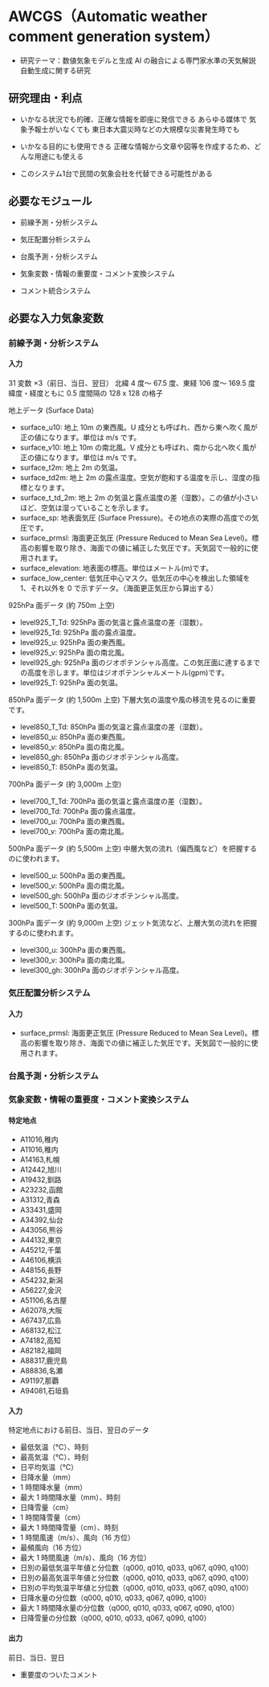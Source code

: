 # AWCGS（Automatic weather comment generation system）

- 研究テーマ：数値気象モデルと生成 AI の融合による専門家水準の天気解説自動生成に関する研究

## 研究理由・利点

- いかなる状況でも的確、正確な情報を即座に発信できる
  あらゆる媒体で
  気象予報士がいなくても
  東日本大震災時などの大規模な災害発生時でも

- いかなる目的にも使用できる
  正確な情報から文章や図等を作成するため、どんな用途にも使える

- このシステム1台で民間の気象会社を代替できる可能性がある

## 必要なモジュール

- 前線予測・分析システム

- 気圧配置分析システム

- 台風予測・分析システム

- 気象変数・情報の重要度・コメント変換システム

- コメント統合システム

## 必要な入力気象変数

### 前線予測・分析システム

#### 入力

31 変数 ×3（前日、当日、翌日）
北緯 4 度～ 67.5 度、東経 106 度～ 169.5 度
緯度・経度ともに 0.5 度間隔の 128 x 128 の格子

地上データ (Surface Data)

- surface_u10: 地上 10m の東西風。U 成分とも呼ばれ、西から東へ吹く風が正の値になります。単位は m/s です。
- surface_v10: 地上 10m の南北風。V 成分とも呼ばれ、南から北へ吹く風が正の値になります。単位は m/s です。
- surface_t2m: 地上 2m の気温。
- surface_td2m: 地上 2m の露点温度。空気が飽和する温度を示し、湿度の指標となります。
- surface_t_td_2m: 地上 2m の気温と露点温度の差（湿数）。この値が小さいほど、空気は湿っていることを示します。
- surface_sp: 地表面気圧 (Surface Pressure)。その地点の実際の高度での気圧です。
- surface_prmsl: 海面更正気圧 (Pressure Reduced to Mean Sea Level)。標高の影響を取り除き、海面での値に補正した気圧です。天気図で一般的に使用されます。
- surface_elevation: 地表面の標高。単位はメートル(m)です。
- surface_low_center: 低気圧中心マスク。低気圧の中心を検出した領域を 1、それ以外を 0 で示すデータ。（海面更正気圧から算出する）

925hPa 面データ (約 750m 上空)

- level925_T_Td: 925hPa 面の気温と露点温度の差（湿数）。
- level925_Td: 925hPa 面の露点温度。
- level925_u: 925hPa 面の東西風。
- level925_v: 925hPa 面の南北風。
- level925_gh: 925hPa 面のジオポテンシャル高度。この気圧面に達するまでの高度を示します。単位はジオポテンシャルメートル(gpm)です。
- level925_T: 925hPa 面の気温。

850hPa 面データ (約 1,500m 上空)
下層大気の温度や風の移流を見るのに重要です。

- level850_T_Td: 850hPa 面の気温と露点温度の差（湿数）。
- level850_u: 850hPa 面の東西風。
- level850_v: 850hPa 面の南北風。
- level850_gh: 850hPa 面のジオポテンシャル高度。
- level850_T: 850hPa 面の気温。

700hPa 面データ (約 3,000m 上空)

- level700_T_Td: 700hPa 面の気温と露点温度の差（湿数）。
- level700_Td: 700hPa 面の露点温度。
- level700_u: 700hPa 面の東西風。
- level700_v: 700hPa 面の南北風。

500hPa 面データ (約 5,500m 上空)
中層大気の流れ（偏西風など）を把握するのに使われます。

- level500_u: 500hPa 面の東西風。
- level500_v: 500hPa 面の南北風。
- level500_gh: 500hPa 面のジオポテンシャル高度。
- level500_T: 500hPa 面の気温。

300hPa 面データ (約 9,000m 上空)
ジェット気流など、上層大気の流れを把握するのに使われます。

- level300_u: 300hPa 面の東西風。
- level300_v: 300hPa 面の南北風。
- level300_gh: 300hPa 面のジオポテンシャル高度。

### 気圧配置分析システム

#### 入力

- surface_prmsl: 海面更正気圧 (Pressure Reduced to Mean Sea Level)。標高の影響を取り除き、海面での値に補正した気圧です。天気図で一般的に使用されます。

### 台風予測・分析システム

### 気象変数・情報の重要度・コメント変換システム

#### 特定地点

- A11016,稚内
- A11016,稚内
- A14163,札幌
- A12442,旭川
- A19432,釧路
- A23232,函館
- A31312,青森
- A33431,盛岡
- A34392,仙台
- A43056,熊谷
- A44132,東京
- A45212,千葉
- A46106,横浜
- A48156,長野
- A54232,新潟
- A56227,金沢
- A51106,名古屋
- A62078,大阪
- A67437,広島
- A68132,松江
- A74182,高知
- A82182,福岡
- A88317,鹿児島
- A88836,名瀬
- A91197,那覇
- A94081,石垣島

#### 入力

特定地点における前日、当日、翌日のデータ

- 最低気温（℃）、時刻
- 最高気温（℃）、時刻
- 日平均気温（℃）
- 日降水量（mm）
- 1 時間降水量（mm）
- 最大 1 時間降水量（mm）、時刻
- 日降雪量（cm）
- 1 時間降雪量（cm）
- 最大 1 時間降雪量（cm）、時刻
- 1 時間風速（m/s）、風向（16 方位）
- 最頻風向（16 方位）
- 最大 1 時間風速（m/s）、風向（16 方位）
- 日別の最低気温平年値と分位数（q000, q010, q033, q067, q090, q100）
- 日別の最高気温平年値と分位数（q000, q010, q033, q067, q090, q100）
- 日別の平均気温平年値と分位数（q000, q010, q033, q067, q090, q100）
- 日降水量の分位数（q000, q010, q033, q067, q090, q100）
- 最大 1 時間降水量の分位数（q000, q010, q033, q067, q090, q100）
- 日降雪量の分位数（q000, q010, q033, q067, q090, q100）

#### 出力

前日、当日、翌日

- 重要度のついたコメント
